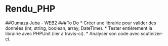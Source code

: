 Rendu_PHP
=========
##Oumaza Juba - WEB2
###To Do
    * Créer une librairie pour valider des données (int, string, boolean, array, DateTime).
    * Tester entièrement la librairie avec PHPUnit (lier à travis-ci).
    * Analyser son code avec scutinizer-ci.
